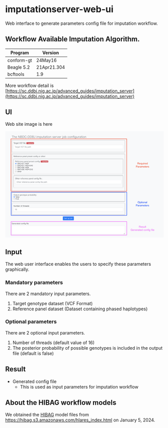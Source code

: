 # imputationserver-web-ui

Web interface to generate parameters config file for imputation workflow.

## Workflow Available Imputation Algorithm.

| Program  | Version  |
|---|---|
| conform-gt  | 24May16  |
| Beagle 5.2  | 21Apr21.304  |
| bcftools  | 1.9  |

More workflow detail is [https://sc.ddbj.nig.ac.jp/advanced_guides/imputation_server](https://sc.ddbj.nig.ac.jp/advanced_guides/imputation_server)


## UI

Web site image is here

![imputation-web-ui.png](./imputation-web-ui.png)

## Input

The web user interface enables the
 users to specify these parameters graphically.

### Mandatory parameters

There are 2 mandatory input parameters.

1. Target genotype dataset (VCF Format)
2. Reference panel dataset (Dataset containing phased haplotypes)

### Optional parameters

There are 2 optional input parameters.

1. Number of threads (default value of 16) 
2. The posterior probability of possible genotypes is included in the output file (default is false)

## Result

- Generated config file
  - This is used as input parameters for imputation workflow

## About the HIBAG workflow models

We obtained the [HIBAG](https://bioconductor.org/packages/release/bioc/html/HIBAG.html) model files from https://hibag.s3.amazonaws.com/hlares_index.html on January 5, 2024.
